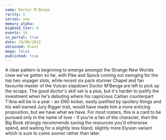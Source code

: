 ```yaml
---
name: Doctor M'Benga
rarity: 5
series: snw
memory_alpha:
bigbook_tier: 8
events: 16
in_portal: true
date: 29/06/2022
obtained: Event
mega: false
published: true
---
```


A clear pattern is beginning to emerge amongst the Strange New Worlds crew we've gotten so far, with Pike and Spock coming out swinging for the top two voyager slots, while recent six pack stunner Chapel and fan favourite master of the Vulcan slapdown Doctor M'Benga are left to pick up the scraps. The good doctor's skill set is a plus, but it's harder to justify the investment when he's debuting where his capricious Caitian counterpart T'Ana will be in a year - an ENG kicker, easily justified by spoilery things and his well earned Jury Rigger trait, would have made him a more enticing proposition, but we have what we have. For most rosters, this is a card to be pursued only in the name of love - if you're a fan of the character, then the Big Book strongly recommends saving the resources you'd otherwise spend, and waiting for a slightly less bland, slightly more Elysian variant which is sure to come sooner rather than later.
